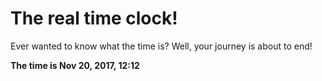 # The real time clock!

Ever wanted to know what the time is? Well, your journey is about to end!

**The time is Nov 20, 2017, 12:12**